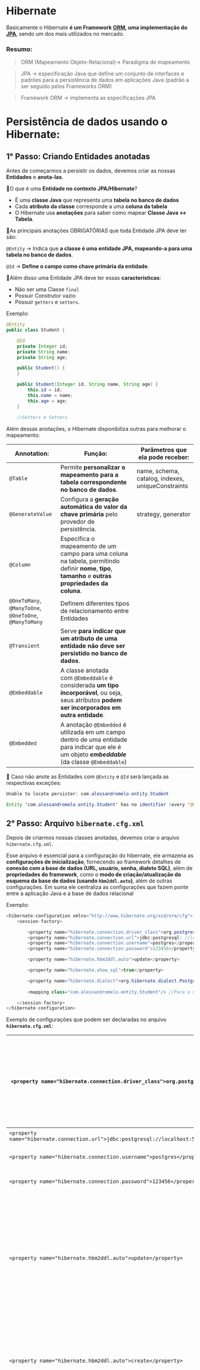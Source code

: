 # Hibernate

Basicamente o Hibernate **é um Framework [ORM](ColocarOLinkDoPostSobreORM), uma implementação do [JPA](colocarOLinkDoPostSobreJPA)**, sendo um dos mais utilizados no mercado.


  
### Resumo:

> ORM (Mapeamento Objeto-Relacional)→ Paradigma de mapeamento
> 

> JPA → especificação Java que define um conjunto de interfaces e padrões para a persistência de dados em aplicações Java (padrão a ser seguido pelos Frameworks ORM)
> 

> Framework ORM → implementa as especificações JPA


 

# Persistência de dados usando o Hibernate:

## 1° Passo: Criando Entidades anotadas

Antes de começarmos a persistir os dados, devemos criar as nossas **Entidades** e **anota-las**.

🔹O que é uma **Entidade no contexto JPA/Hibernate**?

- É uma **classe Java** que representa uma **tabela no banco de dados**
- Cada **atributo da classe** corresponde a uma **coluna da tabela**
- O Hibernate usa **anotações** para saber como mapear **Classe Java ↔ Tabela**.

🔹As principais anotações OBRIGATÓRIAS que toda Entidade JPA deve ter são:

`@Entity` → Indica que **a classe é uma entidade JPA, mapeando-a para uma tabela no banco de dados**. 

`@Id` → **Define o campo como chave primária da entidade**.

🔹Além disso uma Entidade JPA deve ter essas **características**:

- Não ser uma Classe `final`
- Possuir Construtor vazio
- Possuir `getters` e `setters`.

Exemplo:

```java
@Entity
public class Student {

    @Id
    private Integer id;
    private String name;
    private String age;

    public Student() {
    }

    public Student(Integer id, String name, String age) {
        this.id = id;
        this.name = name;
        this.age = age;
    }
    
    //Getters e Setters
```

Além dessas anotações, o Hibernate disponibiliza outras para melhorar o mapeamento:

| **Annotation:** | **Função:** | **Parâmetros que ela pode receber:** |
| --- | --- | --- |
| `@Table` | Permite **personalizar o mapeamento para a tabela correspondente no banco de dados**.  | name, schema, catalog, indexes, uniqueConstraints|
| `@GenerateValue` | Configura a **geração automática do valor da chave primária** pelo provedor de persistência.  | strategy, generator |
| `@Column` | Especifica o mapeamento de um campo para uma coluna na tabela, permitindo definir **nome**, **tipo**, **tamanho** e **outras propriedades da coluna**. |  |
| `@OneToMany`, `@ManyToOne`, `@OneToOne`, `@ManyToMany` | Definem diferentes tipos de relacionamento entre Entidades  |  |
| `@Transient` | Serve **para indicar que um atributo de uma entidade não deve ser persistido no banco de dados**. |  |
| `@Embeddable` | A classe anotada com `@Embeddable` é considerada **um tipo incorporável**, ou seja, seus atributos **podem ser incorporados em outra entidade**. |  |
| `@Embedded` | A anotação `@Embedded` é utilizada em um campo dentro de uma entidade para indicar que ele é um objeto ***embeddable*** (da classe `@Embeddable`) |  |

🚨 Caso não anote as Entidades com `@Entity` e `@Id` será lançada as respectivas exceções:

```java
Unable to locate persister: com.alessandromelo.entity.Student
```

```java
Entity 'com.alessandromelo.entity.Student' has no identifier (every '@Entity' class must declare or inherit at least one '@Id' or '@EmbeddedId' property)
```

## 2° Passo: Arquivo `hibernate.cfg.xml`

Depois de criarmos nossas classes anotadas, devemos criar o arquivo `hibernate.cfg.xml`.

Esse arquivo é essencial para a configuração do hibernate, ele armazena as **configurações de inicialização**, fornecendo ao framework detalhes de **conexão com a base de dados (URL, usuário, senha, dialeto SQL)**, além de **propriedades do framework**, como o **modo de criação/atualização do esquema da base de dados (usando `hbm2ddl.auto`)**, além de outras configurações. Em suma ele centraliza as configurações que fazem ponte entre a aplicação Java e a base de dados relacional

Exemplo:

```java
<hibernate-configuration xmlns="http://www.hibernate.org/xsd/orm/cfg">
    <session-factory>

        <property name="hibernate.connection.driver_class">org.postgresql.Driver</property>
        <property name="hibernate.connection.url">jdbc:postgresql: //localhost:5432/hibernate_db</property>
        <property name="hibernate.connection.username">postgres</property>
        <property name="hibernate.connection.password">123456</property>

        <property name="hibernate.hbm2ddl.auto">update</property>

        <property name="hibernate.show_sql">true</property>

        <property name="hibernate.dialect">org.hibernate.dialect.PostgreSQLDialect</property>
        
        <mapping class="com.alessandromelo.entity.Student"/> //Para o mapeamento das Entity anotadaz 

    </session-factory>
</hibernate-configuration>
```

Exemplo de configurações que podem ser declaradas no arquivo **`hibernate.cfg.xml`**:

| `<property name="hibernate.connection.driver_class">org.postgresql.Driver</property>` | Especifica a classe do driver JDBC que o Hibernate utilizará para se conectar ao banco de dados. (No exemplo o Driver do PostgreSQL) | - |
| --- | --- | --- |
| `<property name="hibernate.connection.url">jdbc:postgresql://localhost:5432/teste_db</property>` | URL do Banco de dados | - |
| `<property name="hibernate.connection.username">postgres</property>` | Usuário do Banco de dados | - |
| `<property name="hibernate.connection.password">123456</property>` | Senha do Banco de dados | - |
| `<property name="hibernate.hbm2ddl.auto">update</property>` | O Hibernate irá detectar as alterações feitas nas classes de entidade mapeadas e atualizará o esquema do banco de dados para corresponder a essas mudanças, sem destruir os dados existentes. | - |
| `<property name="hibernate.hbm2ddl.auto">create</property>` | O Hibernate descarta o esquema existente (se houver) e cria um novo esquema com base nas suas entidades e mapeamentos. | - |
| `<property name="hibernate.hbm2ddl.auto">validate</property>` | O Hibernate **valida se o esquema existente corresponde às suas entidades e mapeamentos.** Se houver discrepâncias, uma exceção é lançada, o que é útil para garantir que o esquema esteja correto antes da execução da aplicação. | - |
| `<property name="hibernate.show_sql">true</property>` | **Mostra no console a query SQL que está sendo realizada** | false (default), true |
| `<property name="hibernate.format_sql">true</property>` | **Mostra no console a query SQL que está sendo realizada, porém, de forma formatada** | false (default), true |
| `<property name="hibernate.dialect">org.hibernate.dialect.PostgreSQLDialect</property>` | Estabelece **qual será o dialeto utilizado** | - |
| `<mapping class="com.example.MinhaClasse"/>` | Serve justamente para **registrar uma classe anotada (@Entity) para que o Hibernate saiba que ela deve ser considerada na geração do esquema e no gerenciamento de persistência**. |  |

🚨 Sem a criação do arquivo `hibernate.cfg.xml` será lançada a seguinte exceção:

```java
Could not locate cfg.xml resource [hibernate.cfg.xml]
```

## 3° Passo: Carregando as Configurações e criando uma `SessionFactory`

Como próximo passo devemos criar uma instância da classe `Configuration` fornecida pelo próprio Hibernate.

- A `Configuration` **é um objeto de inicialização e definição de metadados**. Ela só é usada no arranque da aplicação (fase de bootstrap).

```java
Configuration configuration = new Configuration();
```

A partir dessa instância, podemos por exemplo usar o método `configure()` que serve basicamente para **carregar as configurações feitas no arquivo `hibernate.cfg.xml`**:

```java
configuration.configure();
```

Além disso é com a instância da classe `Configuration` que podemos criar uma `SessionFactory`, sendo essa a Interface **responsável por abrir as Sessões.**

- A `SessionFactory` representa a **fábrica de sessões**
- É criada **uma vez** durante a inicialização da aplicação.
- É **thread-safe**: pode ser compartilhada entre várias threads.
- Custo de criação **alto**, por isso geralmente só existe **uma instância** por aplicação (ou por banco de dados).

```java
SessionFactory sessionFactory = configuration.buildSessionFactory(); //Para criar uma SessionFactory
```

## 4° Passo: Criando `Session` e `Transaction`

A partir da criação da `SessionFactory` podemos instanciar objetos do tipo `Session`. 

- Um objeto do tipo `Session` **representa uma conexão com o banco de dados (uma unidade de trabalho)**.
- A `Session` herda da Interface `EntityManager` do JPA
- Através dele que você **executa operações** sobre as entidades
- É **leve** e **não thread-safe** (cada thread deve ter sua própria `Session`).

```java
Session session = sessionFactory.openSession(); //Para abrir uma Sessão
```

Com um objeto do tipo `Session` criado, podemos criar objetos do tipo `Transaction`. 

- Um objeto do tipo `Transaction` representa uma **transação no banco de dados**.
- É recomendado que **operações onde há manipulação de dados (INSERT, UPDATE, DELETE…), sejam executadas dentro de uma `Transaction`**.
- Garante as propriedades **ACID** (**Atomicidade**, **Consistência**, **Isolamento**, **Durabilidade**).
- Sempre associada a uma `Session`.

```java
Transaction transaction = session.beginTransaction(); //Para iniciar a transação

transaction.commit(); //Para confirmar a transação
transaction.rollback() //Para desfazer a transação
```

🚨 Observação:

> ⚠️NÃO é obrigatório a criação de uma `Transaction`, mas é recomendado

</aside>

## 5° Passo: Operações CRUD

Após realizarmos as devidas configurações de inicialização, podemos começar a **persistência de dados em cima das Entidades criadas**.

### CREATE:

Para **salvar dados** no banco utilizamos o método `persist(Object)`. Como se trata de uma operação de Manipulação de dados, devemos realizar a operação dentro de uma Transação (`Transaction`)

```java
Student student01 = new Student(1, "Alessandro", "22"); //Objeto a ser persistido

SessionFactory sessionFactory = new Configuration()
        .configure()
        .buildSessionFactory(); //Com uma Configuration criamos um SessionFactory

Session session = sessionFactory.openSession(); 

Transaction transaction = session.beginTransaction();

session.persist(student01); 

transaction.commit();
```

### READ:

Para realizar a busca de dados, usamos o método `get(Class<T> var1, Object var2)` (ou o método `find(Class<T> var1, Object var2)` fornecido pelo `EntityManager`), vale lembrar que operações de **busca NÃO manipula os dados**, então NÃO é preciso de uma `Transaction`  

Exemplo:

```java
SessionFactory sessionFactory = new Configuration()
        .configure()
        .buildSessionFactory(); 

Session session = sessionFactory.openSession(); 

Student student01 = session.get(Student.class, 1); //Aqui o método recebe a classe da Entidade e o Id (PK) da Entidade a ser buscada

System.*out*.println(student02); 
```



### UPDATE:

Para realizar **alterações** em um dado no banco, usamos o método `merge(Object o)`, caso o **Id** do Objeto passado exista no banco, será realizado a **alteração**, caso contrario será **criado um novo dado no banco**. Vale lembrar que se trata de uma Manipulação de dados, então devemos ter uma `Transaction`

Exemplo:

```java
Student student01 = new Student(1, "Maria Eduarda", "21"); //Como o Objeto com o Id 01 já existe, os campos serão alterados

SessionFactory sessionFactory = new Configuration()
        .configure()
        .buildSessionFactory(); 

Session session = sessionFactory.openSession(); 

Transaction transaction = session.beginTransaction();

session.merge(student01);

transaction.commit();

```

### DELETE:

Para realizarmos a **exclusão** de dados, utilizamos o método `remove(Object o)`, e como precisamos passar o Objeto a ser deletado podemos primeiro realizar uma busca com o `get()` e depois passar o Objeto para o método `remove(Object o)`. Por ser uma Manipulação de dados, devemos ter uma `Transaction`.

Exemplo:

```java
SessionFactory sessionFactory = new Configuration()
        .configure()
        .buildSessionFactory(); 
        
Session session = sessionFactory.openSession(); 

Student student01 = session.get(Student.class, 1); //Realiza o SELECT 

Transaction transaction = session.beginTransaction();

session.remove(student01); //Passamos o Objeto que foi retornado no SELECT

transaction.commit();
```

## 6° Passo: Fechamento dos recursos

Depois de realizar qualquer tipo de operação, devemos lembrar de fechar a conexão dos recursos (manualmente ou utilizando um `try-with-resources`), sendo sempre na ordem inversa de criação (`Transaction` →`Session` → `SessionFactory`…)

`Transaction` → Após realizar qualquer operação (`commit()` caso a operação seja um sucesso e `rollback()` caso ocorra algum erro)

`Session` → Após finalizar a Operação, mesmo tendo sucesso ou não (`close()`)

`SessionFactory` → Quando a aplicação encerra (`close()`)

Exemplo:

```java
Student student01 = new Student(1, "Alessandro", "22"); //Objeto a ser persistido

SessionFactory sessionFactory = new Configuration()
        .configure()
        .buildSessionFactory(); //Com uma Configuration criamos um SessionFactory

Session session = sessionFactory.openSession(); 

Transaction transaction = session.beginTransaction();

session.persist(student01); 

transaction.commit();

//FECHAMENTO DOS RECURSOS:
session.close();
sessionFactory.close();

```

## Relacionamento entre Entidades:

Digamos que temos duas Entidades: **`Estudante`** e **`Notebook`**, e queremos mapear e representar o relacionamento entre essas entidades.

Para esse contexto, podemos ter vários tipos de Relacionamentos entre elas, por exemplo:

(**1:1**) → Um Estudante pode ter no **máximo 1** Notebook e um Notebook pertence a **apenas 1** Estudante;

(**1:N**) → Um Estudante pode ter **N** Notebooks e um Notebook pertence a **apenas 1** Estudante;

(**N:N**) → Um Estudante pode ter **N** Notebooks e um Notebook pode pertencer a **N** Estudantes;


### Direcionalidade do Relacionamento no JPA

Além dos tipos de Relacionamentos, também definimos a **direção do Mapeamento** na **camada de domínio (aplicação)**:

- **Unidirecional:** apenas uma entidade conhece a outra.
    - Ex: **`Estudante`** armazena uma referência de **`Notebook`**, porém **`Notebook`** não armazena a referencia a **`Estudante`**

- **Bidirecional:** ambas as entidades conhecem e mantêm referência uma à outra.
    - Ex: **`Estudante`** possui referência de **`Notebook`**, e **`Notebook`** possui referência de **`Estudante`**.

**🚨IMPORTANTE:**  

> ⚠️O conceito de bidirecionalidade **NÃO existe no contexto de Banco de Dados,** a direção do relacionamento é sempre de **quem tem a foreign key (FK) para quem ela aponta** (quem possui a FK conhece o outro lado da relação).  

> A **Direcionalidade** é possível apenas no escopo da **camada de domínio (aplicação)**, sendo utilizada principalmente para **navegação e consultas entre Entidades**, permitindo acessar informações da primeira Entidade a partir da segunda e vice-versa.



### Bidirecionalidade e lado proprietário da relação:

Sempre que criamos um **relacionamento Bidirecional**, devemos definir qual **o lado proprietário da relação** (lado que possui a FK e fica responsável por realizar o mapeamento), caso contrário será gerado **redundâncias no mapeamento** (mais de uma referencia de relacionamento). Para isso, usamos o atributo `mappedBy`.

### `mappedBy`:

O atributo `mappedBy` indica que o outro lado da relação é o proprietário. Funciona da seguinte forma, dentro do lado **NÃO PROPRIETÁRIO** usamos o `mappedBy` para **referenciar o lado PROPRIETÁRIO**.

Por exemplo:

No relacionamento entre Estudante e Notebook, o **lado proprietário** é o **Notebook** (é quem armazena a FK e fica responsável pelo mapeamento), então dentro de Estudante será usado o `mappedBy` para referenciar o lado dominante (Notebook).


Para realizar o Mapeamento de cada cenário possível, utilizamos annotations específicas fornecidas pelo JPA:

## Relacionamento 1:1:



Para esse relacionamento temos a annotation `@OneToOne`. Então basta que o **atributo que representa o relacionamento seja anotado com** `@OneToOne`.

Unidirecional:

```java
@Entity
public class Estudante{

    @Id
    private Long id;
    private String name;
    
    @OneToOne
    private Notebook notebook; 
```

Bidirecional:

```java

@Entity
public class Estudante{ //lado proprietário

    @Id
    private Long id;
    private String name;
    
    @OneToOne
    private Notebook notebook;

@Entity
public class Notebook {

    @Id
    private Long id;
    private String brand;
    
    @OneToOne(mappedBy = "notebook")
    private Estudante estudante;
```

As boas práticas de **definição de FK** dizem que em um relacionamento **1:1**:

| Situação: | Exemplo: | Lado que a **FK** deve ficar: |
| --- | --- | --- |
| Se não houver obrigatoriedade em nenhum dos lados **OU** Se houver nos dois lados | (**0:1**) —🔸— (**0:1**)          OU    (**1:1**) —🔸— (**1:1**) | Em qualquer um dos lados (de preferência no que faça sentido contextualmente) |
| Se houver obrigatoriedade em um dos lados | (**1:1**) —🔸— (**0:1**) | No lado que é obrigado a se relacionar |

## Relacionamento **N:N**:



Para esse relacionamento temos a annotation `@ManyToMany`. Então basta que o atributo que representa o relacionamento seja anotado com `@ManyToMany`.

Unidirecional:

```java
@Entity
public class Estudante{

    @Id
    private Long id;
    private String name;
   
    @ManyToMany
    private List<Notebook> notebooks;
```

Bidirecional:

```java

@Entity
public class Estudante{ //lado proprietário

    @Id
    private Long id;
    private String name;
    
    @ManyToMany
    private List<Notebook> notebooks;

@Entity
public class Notebook {

    @Id
    private Long id;
    private String brand;
    
    @ManyToMany(mappedBy = "notebooks")
    private List<Estudante> estudantes;
```

Boas práticas para a definição da FK em relacionamentos **N:N**:

| **Situação:** | **Exemplo:** | **Lado que a FK deve ficar:** |
| --- | --- | --- |
| Independente se houver obrigatoriedade ou não | (**0:N**) —🔸— (**0:N**)          OU (**1:N**) —🔸— (**1:N**)          OU (**0:N**) —🔸— (**1:N**) | O `mappedBy` pode ser adicionado em **qualquer lado (de preferencia no que faça sentido contextual)**. O Hibernate irá criar uma **tabela associativa** que servira apenas **para armazenar as chaves (FK) de ambas as Entidades** |

## Relacionamento 1:N:



Para esse relacionamento temos as annotations `@OneToMany` e `@ManyToOne`. No caso do relacionamento **1:N**, temos que nos atentar a **perspectiva** de cada lado do relacionamento para **usarmos as annotations de forma certa**.

Por exemplo, digamos que **um Estudante possa ter N Notebooks e um Notebook pertença a 1 Estudante**. Então analisando a **perspectiva** de cada lado, o resultado deveria ficar assim:

Ponto de vista de Estudante:

> 🧠1 Estudante para N Notebooks → **`@OneToMany`**



```java
@Entity
public class Estudante{ 

    @Id
    private Long id;
    private String name;
    
    @OneToMany(mappedBy = "estudante")
    private List<Notebook> notebooks;
```

Ponto de vista de Notebook (inverso de Estudante):

>🧠 N Notebooks para 1 Estudante → **`@ManyToOne`**


```java
@Entity
public class Notebook { //lado proprietário

    @Id
    private Long id;
    private String brand;
    
    @ManyToOne
    private Estudante estudante;
```

Boas práticas para a definição da FK em relacionamentos **1:N**:

| Situação: | Exemplo: | Lado que a **FK** deve ficar: |
| --- | --- | --- |
| Independente se houver obrigatoriedade ou não | (**0:1**) —🔸— (**0:N**)          OU (**1:1**) —🔸— (**1:N**)          OU (**0:1**) —🔸— (**1:N**) | No lado **N** da relação |



---

## Busca Ansiosa e Preguiçosa (Eager e Lazy Fetch):

Quando temos relacionamentos no JPA/Hibernate (`@OneToMany`, `@ManyToOne`, `@OneToOne`, `@ManyToMany`), existem duas formas de principais de carregar os dados:

### Lazy (`FetchType.LAZY`)

Carrega apenas os dados da entidade principal, os **dados relacionados** (dados da entidade que se relaciona com a entidade principal) só são carregados **quando você realmente acessa o relacionamento** no código.

**Como funciona:**

- Quando você carrega a entidade principal, o relacionamento vem como um **proxy** (um objeto "preguiçoso").
- O Hibernate só dispara a query para buscar os **dados relacionados** no momento em que você **solicitar explicitamente o carregamento destes (**utilizando o método `getter` por exemplo**)**.

**✅Vantagens:**

- Mais **eficiente**: não busca dados que talvez você nem use.
- Bom para performance em listas grandes.

**❌Desvantagens:**

- Pode causar **`LazyInitializationException`** se você acessar o relacionamento **fora da sessão** (por exemplo, depois de fechar a transação).

### Eager (`FetchType.EAGER`)

Os dados relacionados **são carregados imediatamente junto com a entidade principal**, independentemente de você usar ou não.

**Como funciona:**

- Ao buscar a entidade principal, o Hibernate faz **JOIN** (ou múltiplas queries) para trazer todos os dados relacionados na mesma hora.

**✅Vantagens:**

- Evita `LazyInitializationException`, pois já traz tudo.
- Útil quando você **sempre** precisa dos dados relacionados.

**❌Desvantagens:**

- Pode trazer **dados desnecessários**.
- Pode causar **queries gigantes** ou **N+1 problem**.
- Prejudica performance se não for usado com cuidado.

🚨IMPORTANTE:  
> ⚠️Cada annotation possui um tipo de carregamento **padrão** caso não seja especificado


| **Annotation** | **Padrão JPA** | **Padrão Hibernate** |
| --- | --- | --- |
| `@ManyToOne` | EAGER | EAGER |
| `@OneToOne` | EAGER | EAGER |
| `@OneToMany` | LAZY | LAZY |
| `@ManyToMany` | LAZY | LAZY |

---

## Hibernate Caching:

O Hibernate trabalha com o conceito de **Cache**, diferente do JDBC puro.

### O que seria Cache?

Cache **é uma técnica que permite que dados acessados com frequência sejam armazenados na memória para que possam ser recuperados rapidamente sem a necessidade de retornar ao banco de dados todas as vezes**.  Ao armazenar dados em cache, o Hibernate pode reduzir o número de consultas ao banco de dados que precisa executar, melhorando o desempenho e reduzindo a carga no servidor de banco de dados.

### Níveis de Cache do Hibernate

O Hibernate oferece cache em três níveis:

### L1 (ou cache de sessão):

**Como utilizar?**

- Cache padrão do Hibernate

**Escopo:**

- `Session`
    - Está ligado à `Session` do Hibernate (ou `EntityManager` no JPA), ou seja, funciona durante todo o ciclo de vida do objeto `Session`, além disso ele não pode ser acessado de outras `Session` criadas pelo `SessionFactory`.

**Funcionamento:**

- Quando uma entidade é consultada, o Hibernate verifica se ela já está no cache da sessão atual. Se estiver, a entidade é retornada do cache, evitando acesso ao banco de dados. Caso contrário, a entidade é carregada do banco, adicionada ao cache da sessão e então retornada.

### L2 (ou Cache de Segundo Nível):

**Como utilizar?**

- É necessário habilitar o cache de segundo nível no arquivo de configuração do Hibernate (`hibernate.cfg.xml`) e configurar um provedor de cache, como o Ehcache, e anotar as entidades que devem ser armazenadas em cache com a anotação `@Cacheable`.

**Escopo:** 

- `SessionFactory`
    - Está ligado à `SessionFactory`, ou seja, está disponível para todos os objetos `Session` criados pelo `SessionFactory`.

**Funcionamento:**

- Similar ao cache de primeiro nível, mas com escopo maior. Se uma entidade não for encontrada no cache de primeiro nível, o Hibernate verifica se ela está no cache de segundo nível. Se estiver, a entidade é carregada do cache e adicionada ao cache de primeiro nível da sessão atual, antes de ser retornada.

### Query Cache:

**Escopo:** 

- `SessionFactory`
    - Similar ao cache de segundo nível.

**Como utilizar?**

São os mesmos passos para o cache L2.

**Funcionamento:**

- Armazena os resultados de consultas, permitindo que consultas repetidas retornem resultados do cache, evitando consultas ao banco de dados.

---



## HQL (Hibernate Query Language:

Definição:

É uma **linguagem de consulta orientada a objetos usada pelo framework Hibernate para interagir com bancos de dados.**

Derivada do SQL, porém trabalha com os objetos Java e seus atributos ao invés de tabelas e colunas do banco. Permite manipular dados de forma mais intuitiva, utilizando conceitos como herança, polimorfismo e associações. Consultas HQL são convertidas pelo Hibernate em consultas SQL nativas, facilitando a migração entre diferentes bancos de dados. 

Características:

- Possui mais recursos que a JPQL porém a aplicação fica “presa” ao Hibernate

## CRUD com HQL:

Supondo a entidade Usuario:  

```java
@Entity
@Table(name = "usuarios")
public class Usuario {
    @Id
    @GeneratedValue(strategy = GenerationType.IDENTITY)
    private Long id;

    private String nome;
    private String email;
    private int idade;

    // getters e setters
}
```

🔹 1. CREATE (inserção)

O insert com HQL é mais limitado (não suporta valores literais diretamente), mas pode ser feito copiando dados de outra entidade/tabela.
O mais comum é usar o próprio `EntityManager`/`Session`:

```java
Usuario u = new Usuario();
u.setNome("João da Silva");
u.setEmail("joao@email.com");
u.setIdade(30);

Session session = sessionFactory.openSession();
Transaction tx = session.beginTransaction();

session.persist(u);

tx.commit();
session.close();
```

👉 Normalmente, o `INSERT` em HQL é substituído pelo `session.save()` ou `session.persist()`.

🔹 2. READ (consulta)  

Buscar todos os usuários:  

```java
String hql = "FROM Usuario";
List<Usuario> usuarios = session.createQuery(hql, Usuario.class).list();
```
Buscar com condição:  

```java
String hql = "FROM Usuario u WHERE u.idade > :idadeMinima";
List<Usuario> usuarios = session.createQuery(hql, Usuario.class)
                                .setParameter("idadeMinima", 18)
                                .list();
```

Buscar apenas alguns campos (projeção):  

```java
String hql = "SELECT u.nome, u.email FROM Usuario u";
List<Object[]> resultado = session.createQuery(hql).list();

for(Object[] row : resultado) {
    System.out.println("Nome: " + row[0] + ", Email: " + row[1]);
}
```
⚠ OBSERVAÇÃO:
> JPA (EntityManager) → usa getResultList() e getSingleResult().
>
> Hibernate (Session) → usa list() e uniqueResult() (ou uniqueResultOptional()).


🔹 3. UPDATE (atualização)  

```java
String hql = "UPDATE Usuario u SET u.email = :novoEmail WHERE u.nome = :nome";
int rowsAffected = session.createQuery(hql)
                          .setParameter("novoEmail", "novo@email.com")
                          .setParameter("nome", "João da Silva")
                          .executeUpdate();

System.out.println("Registros atualizados: " + rowsAffected);
```

🔹 4. DELETE (remoção)  

```java
String hql = "DELETE FROM Usuario u WHERE u.id = :idUsuario";
int rowsAffected = session.createQuery(hql)
                          .setParameter("idUsuario", 1L)
                          .executeUpdate();

System.out.println("Registros removidos: " + rowsAffected);
```

⚡ Resumindo:

**Create** → via `session.save()` / `session.persist()`  
**Read** → `FROM Entidade` com filtros (`WHERE`, `ORDER BY`, etc.)  
**Update** → `UPDATE Entidade SET campo = valor`  
**Delete** → `DELETE FROM Entidade WHERE condição`    



> **DICIONÁRIO:**
>
> ***Mapeamento**: É o **processo de associar** os **atributos de uma classe Java** aos **campos de uma tabela no banco de dados.***
> 
> ***EntityManager**: Interface fornecida pela especificação JPA que fica responsável por gerenciar as entidades além de permitir executar operações CRUD e queries dentro de um contexto de persistência.*
> 
> ***Transação**: é um **conjunto de operações que são tratadas como uma única unidade de trabalho.** Isso significa que todas as operações dentro da transação devem ser executadas com sucesso para que a transação seja confirmada (commit), caso contrário, todas as operações devem ser desfeitas (rollback), retornando o sistema ao seu estado anterior.***
> 
> ***Camada de domínio**: **é uma camada opcional que fica entre a interface do usuário e a camada de dados, e é responsável por encapsular a lógica de negócios (aplicação)***









